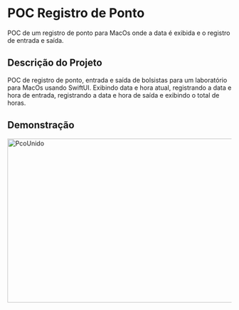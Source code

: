 
# POC Registro de Ponto

POC de um registro de ponto para MacOs onde a data é exibida e o registro de entrada e saída.


## Descrição do Projeto
POC de registro de ponto, entrada e saída de bolsistas para um laboratório para MacOs usando SwiftUI.
Exibindo data e hora atual, registrando a data e hora de entrada, registrando a data e hora de saída e exibindo o total de horas. 

## Demonstração

<img src="https://s11.gifyu.com/images/SoDk8.gif" alt="PcoUnido" width="730" height="368" data-is360="0" data-load="full" class="" style="width: 730px; height: 368px;">

